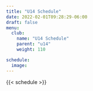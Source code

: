 ```yaml
---
title: "U14 Schedule"
date: 2022-02-01T09:28:29-06:00
draft: false
menu:
  club: 
    name: "U14 Schedule"
    parent: "u14"
    weight: 110

schedule:
  image:
---
```


{{< schedule >}}

<!-- {{< club/u14-schedule >}} -->

